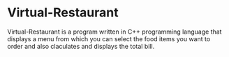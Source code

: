 # Virtual-Restaurant
Virtual-Restaurant is a program written in C++ programming language that displays a menu from which you can select the food items you want to order and also claculates and displays the total bill.

